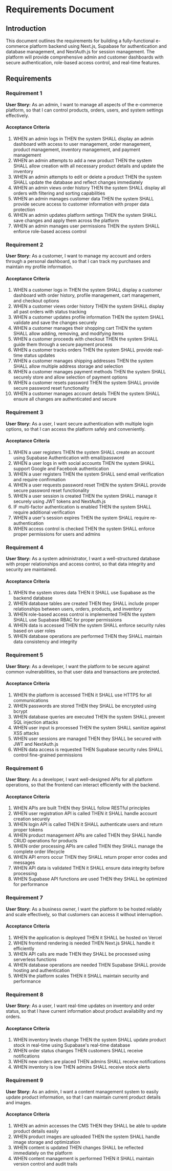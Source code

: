 # Requirements Document

## Introduction

This document outlines the requirements for building a fully-functional e-commerce platform backend using Next.js, Supabase for authentication and database management, and NextAuth.js for session management. The platform will provide comprehensive admin and customer dashboards with secure authentication, role-based access control, and real-time features.

## Requirements

### Requirement 1

**User Story:** As an admin, I want to manage all aspects of the e-commerce platform, so that I can control products, orders, users, and system settings effectively.

#### Acceptance Criteria

1. WHEN an admin logs in THEN the system SHALL display an admin dashboard with access to user management, order management, product management, inventory management, and payment management
2. WHEN an admin attempts to add a new product THEN the system SHALL allow creation with all necessary product details and update the inventory
3. WHEN an admin attempts to edit or delete a product THEN the system SHALL update the database and reflect changes immediately
4. WHEN an admin views order history THEN the system SHALL display all orders with filtering and sorting capabilities
5. WHEN an admin manages customer data THEN the system SHALL provide secure access to customer information with proper data protection
6. WHEN an admin updates platform settings THEN the system SHALL save changes and apply them across the platform
7. WHEN an admin manages user permissions THEN the system SHALL enforce role-based access control

### Requirement 2

**User Story:** As a customer, I want to manage my account and orders through a personal dashboard, so that I can track my purchases and maintain my profile information.

#### Acceptance Criteria

1. WHEN a customer logs in THEN the system SHALL display a customer dashboard with order history, profile management, cart management, and checkout options
2. WHEN a customer views order history THEN the system SHALL display all past orders with status tracking
3. WHEN a customer updates profile information THEN the system SHALL validate and save the changes securely
4. WHEN a customer manages their shopping cart THEN the system SHALL allow adding, removing, and modifying items
5. WHEN a customer proceeds with checkout THEN the system SHALL guide them through a secure payment process
6. WHEN a customer tracks orders THEN the system SHALL provide real-time status updates
7. WHEN a customer manages shipping addresses THEN the system SHALL allow multiple address storage and selection
8. WHEN a customer manages payment methods THEN the system SHALL securely store and allow selection of payment options
9. WHEN a customer resets password THEN the system SHALL provide secure password reset functionality
10. WHEN a customer manages account details THEN the system SHALL ensure all changes are authenticated and secure

### Requirement 3

**User Story:** As a user, I want secure authentication with multiple login options, so that I can access the platform safely and conveniently.

#### Acceptance Criteria

1. WHEN a user registers THEN the system SHALL create an account using Supabase Authentication with email/password
2. WHEN a user logs in with social accounts THEN the system SHALL support Google and Facebook authentication
3. WHEN a user registers THEN the system SHALL send email verification and require confirmation
4. WHEN a user requests password reset THEN the system SHALL provide secure password reset functionality
5. WHEN a user session is created THEN the system SHALL manage it securely using JWT tokens and NextAuth.js
6. IF multi-factor authentication is enabled THEN the system SHALL require additional verification
7. WHEN a user's session expires THEN the system SHALL require re-authentication
8. WHEN access control is checked THEN the system SHALL enforce proper permissions for users and admins

### Requirement 4

**User Story:** As a system administrator, I want a well-structured database with proper relationships and access control, so that data integrity and security are maintained.

#### Acceptance Criteria

1. WHEN the system stores data THEN it SHALL use Supabase as the backend database
2. WHEN database tables are created THEN they SHALL include proper relationships between users, orders, products, and inventory
3. WHEN role-based access control is implemented THEN the system SHALL use Supabase RBAC for proper permissions
4. WHEN data is accessed THEN the system SHALL enforce security rules based on user roles
5. WHEN database operations are performed THEN they SHALL maintain data consistency and integrity

### Requirement 5

**User Story:** As a developer, I want the platform to be secure against common vulnerabilities, so that user data and transactions are protected.

#### Acceptance Criteria

1. WHEN the platform is accessed THEN it SHALL use HTTPS for all communications
2. WHEN passwords are stored THEN they SHALL be encrypted using bcrypt
3. WHEN database queries are executed THEN the system SHALL prevent SQL injection attacks
4. WHEN user input is processed THEN the system SHALL sanitize against XSS attacks
5. WHEN user sessions are managed THEN they SHALL be secured with JWT and NextAuth.js
6. WHEN data access is requested THEN Supabase security rules SHALL control fine-grained permissions

### Requirement 6

**User Story:** As a developer, I want well-designed APIs for all platform operations, so that the frontend can interact efficiently with the backend.

#### Acceptance Criteria

1. WHEN APIs are built THEN they SHALL follow RESTful principles
2. WHEN user registration API is called THEN it SHALL handle account creation securely
3. WHEN login API is called THEN it SHALL authenticate users and return proper tokens
4. WHEN product management APIs are called THEN they SHALL handle CRUD operations for products
5. WHEN order processing APIs are called THEN they SHALL manage the complete order lifecycle
6. WHEN API errors occur THEN they SHALL return proper error codes and messages
7. WHEN API data is validated THEN it SHALL ensure data integrity before processing
8. WHEN Supabase API functions are used THEN they SHALL be optimized for performance

### Requirement 7

**User Story:** As a business owner, I want the platform to be hosted reliably and scale effectively, so that customers can access it without interruption.

#### Acceptance Criteria

1. WHEN the application is deployed THEN it SHALL be hosted on Vercel
2. WHEN frontend rendering is needed THEN Next.js SHALL handle it efficiently
3. WHEN API calls are made THEN they SHALL be processed using serverless functions
4. WHEN database operations are needed THEN Supabase SHALL provide hosting and authentication
5. WHEN the platform scales THEN it SHALL maintain security and performance

### Requirement 8

**User Story:** As a user, I want real-time updates on inventory and order status, so that I have current information about product availability and my orders.

#### Acceptance Criteria

1. WHEN inventory levels change THEN the system SHALL update product stock in real-time using Supabase's real-time database
2. WHEN order status changes THEN customers SHALL receive notifications
3. WHEN new orders are placed THEN admins SHALL receive notifications
4. WHEN inventory is low THEN admins SHALL receive stock alerts

### Requirement 9

**User Story:** As an admin, I want a content management system to easily update product information, so that I can maintain current product details and images.

#### Acceptance Criteria

1. WHEN an admin accesses the CMS THEN they SHALL be able to update product details easily
2. WHEN product images are uploaded THEN the system SHALL handle image storage and optimization
3. WHEN content is updated THEN changes SHALL be reflected immediately on the platform
4. WHEN content management is performed THEN it SHALL maintain version control and audit trails